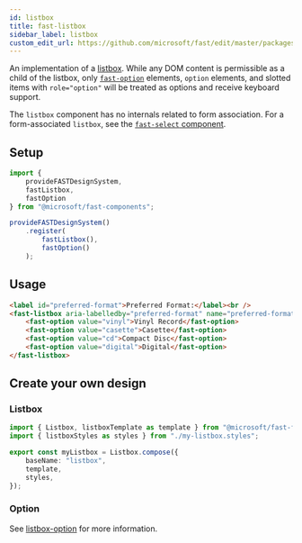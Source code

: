 ```yaml
---
id: listbox
title: fast-listbox
sidebar_label: listbox
custom_edit_url: https://github.com/microsoft/fast/edit/master/packages/web-components/fast-foundation/src/listbox/README.md
---
```


An implementation of a [listbox](https://w3c.github.io/aria-practices/#Listbox). While any DOM content is permissible as a child of the listbox, only [`fast-option`](/docs/components/listbox-option) elements, `option` elements, and slotted items with `role="option"` will be treated as options and receive keyboard support.

The `listbox` component has no internals related to form association. For a form-associated `listbox`, see the [`fast-select` component](/docs/components/select).

## Setup

```ts
import {
    provideFASTDesignSystem,
    fastListbox,
    fastOption
} from "@microsoft/fast-components";

provideFASTDesignSystem()
    .register(
        fastListbox(),
        fastOption()
    );
```

## Usage

```html live
<label id="preferred-format">Preferred Format:</label><br />
<fast-listbox aria-labelledby="preferred-format" name="preferred-format">
    <fast-option value="vinyl">Vinyl Record</fast-option>
    <fast-option value="casette">Casette</fast-option>
    <fast-option value="cd">Compact Disc</fast-option>
    <fast-option value="digital">Digital</fast-option>
</fast-listbox>
```

## Create your own design

### Listbox

```ts
import { Listbox, listboxTemplate as template } from "@microsoft/fast-foundation";
import { listboxStyles as styles } from "./my-listbox.styles";

export const myListbox = Listbox.compose({
    baseName: "listbox",
    template,
    styles,
});
```

### Option

See [listbox-option](/docs/components/listbox-option) for more information.